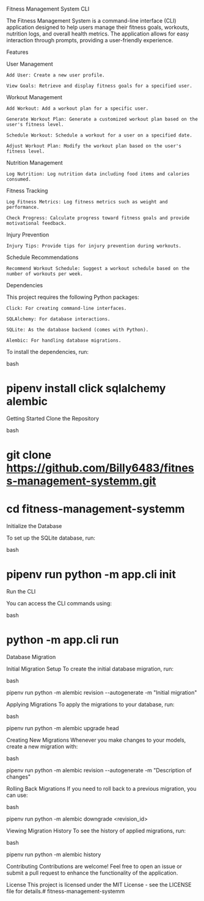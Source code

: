 Fitness Management System CLI

The Fitness Management System is a command-line interface (CLI) application designed to help users manage their fitness goals, workouts, nutrition logs, and overall health metrics. The application allows for easy interaction through prompts, providing a user-friendly experience.

Features

User Management

    Add User: Create a new user profile.

    View Goals: Retrieve and display fitness goals for a specified user.

Workout Management

    Add Workout: Add a workout plan for a specific user.

    Generate Workout Plan: Generate a customized workout plan based on the user's fitness level.

    Schedule Workout: Schedule a workout for a user on a specified date.

    Adjust Workout Plan: Modify the workout plan based on the user's fitness level.

Nutrition Management

    Log Nutrition: Log nutrition data including food items and calories consumed.

Fitness Tracking

    Log Fitness Metrics: Log fitness metrics such as weight and performance.

    Check Progress: Calculate progress toward fitness goals and provide motivational feedback.

Injury Prevention

    Injury Tips: Provide tips for injury prevention during workouts.

Schedule Recommendations

    Recommend Workout Schedule: Suggest a workout schedule based on the number of workouts per week.

Dependencies

This project requires the following Python packages:

    Click: For creating command-line interfaces.

    SQLAlchemy: For database interactions.

    SQLite: As the database backend (comes with Python).

    Alembic: For handling database migrations.

To install the dependencies, run:

bash

# pipenv install click sqlalchemy alembic

Getting Started
Clone the Repository

bash

# git clone https://github.com/Billy6483/fitness-management-systemm.git

# cd fitness-management-systemm

Initialize the Database

To set up the SQLite database, run:

bash

# pipenv run python -m app.cli init

Run the CLI

You can access the CLI commands using:

bash

# python -m app.cli run


Database Migration

Initial Migration Setup
To create the initial database migration, run:

bash

pipenv run python -m alembic revision --autogenerate -m "Initial migration"

Applying Migrations
To apply the migrations to your database, run:

bash

pipenv run python -m alembic upgrade head

Creating New Migrations
Whenever you make changes to your models, create a new migration with:

bash

 pipenv run python -m alembic revision --autogenerate -m "Description of changes"

 Rolling Back Migrations
If you need to roll back to a previous migration, you can use:

bash

 pipenv run python -m alembic downgrade <revision_id>

Viewing Migration History
To see the history of applied migrations, run:

bash

 pipenv run python -m alembic history

Contributing
Contributions are welcome! Feel free to open an issue or submit a pull request to enhance the functionality of the application.

License
This project is licensed under the MIT License - see the LICENSE file for details.# fitness-management-systemm
